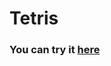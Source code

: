 # Tetris

<h3><st> You can try it <a href="https://smorikawa47.github.io/Tetris/">here</a> </st></h3>
